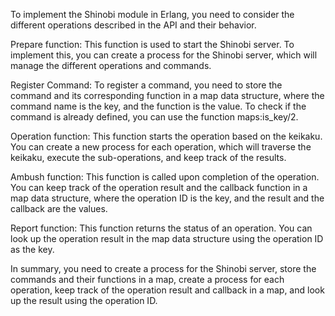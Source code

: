 To implement the Shinobi module in Erlang, you need to consider the different operations described in the API and their behavior.

Prepare function: This function is used to start the Shinobi server. To implement this, you can create a process for the Shinobi server, which will manage the different operations and commands.

Register Command: To register a command, you need to store the command and its corresponding function in a map data structure, where the command name is the key, and the function is the value. To check if the command is already defined, you can use the function maps:is_key/2.

Operation function: This function starts the operation based on the keikaku. You can create a new process for each operation, which will traverse the keikaku, execute the sub-operations, and keep track of the results.

Ambush function: This function is called upon completion of the operation. You can keep track of the operation result and the callback function in a map data structure, where the operation ID is the key, and the result and the callback are the values.

Report function: This function returns the status of an operation. You can look up the operation result in the map data structure using the operation ID as the key.

In summary, you need to create a process for the Shinobi server, store the commands and their functions in a map, create a process for each operation, keep track of the operation result and callback in a map, and look up the result using the operation ID.

